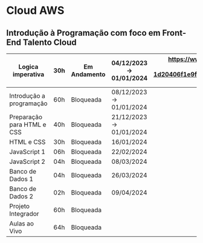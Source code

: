 # Cloud AWS
##      Introdução à Programação com foco em Front-End   Talento Cloud     


| Logica imperativa | 30h | Em Andamento | 04/12/2023 → 01/01/2024 | https://www.notion.so/L-gica-Imperativa-1d20406f1e9f48a5beb1b84eb6dcf318?pvs=21 |
| --- | --- | --- | --- | --- |
| Introdução a programação | 60h | Bloqueada | 08/12/2023 → 01/01/2024 |  |
| Preparação para HTML e CSS | 40h | Bloqueada | 21/12/2023 → 01/01/2024 |  |
| HTML e CSS | 30h | Bloqueada | 16/01/2024  |  |
| JavaScript 1 | 06h | Bloqueada | 22/02/2024  |  |
| JavaScript 2 | 04h | Bloqueada | 08/03/2024  |  |
| Banco de Dados 1 | 04h | Bloqueada | 26/03/2024  |  |
| Banco de Dados 2 | 02h | Bloqueada | 09/04/2024  |  |
| Projeto Integrador | 60h | Bloqueada |  |  |
| Aulas ao Vivo | 64h | Bloqueada |  |  |
